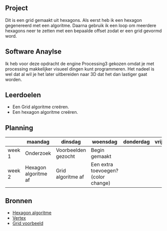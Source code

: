 ## Project
Dit is een grid gemaakt uit hexagons. Als eerst heb ik een hexagon gegenereerd met een algoritme. Daarna gebruik ik een loop om meerdere hexagons neer te zetten met een bepaalde offset zodat er een grid gevormd word.

## Software Anaylse 
Ik heb voor deze opdracht de engine Processing3 gekozen omdat je met processing makkelijker visueel dingen kunt programmeren. Het nadeel is wel dat al wil je het later uitbereiden naar 3D dat het dan lastiger gaat worden.

## Leerdoelen 
- Een Grid algoritme creëren.
- Een hexagon algoritme creëren.

## Planning 
| | maandag | dinsdag | woensdag | donderdag | vrijdag |
| --- | --- | --- | --- | --- | --- |
|week 1 |Onderzoek|Voorbeelden gezocht|Begin gemaakt||| 
|week 2 |Hexagon algoritme af|Grid algoritme af|Een extra toevoegen? (color change)|||

## Bronnen
- [Hexagon algoritme](https://processing.org/examples/regularpolygon.html)
- [Vertex](https://processing.org/reference/vertex_.html)
- [Grid voorbeeld](https://forum.processing.org/one/topic/hexagon-grid.html)
